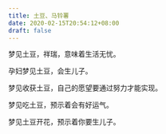 ```yaml
---
title: 土豆、马铃薯
date: 2020-02-15T20:54:12+08:00
draft: false
---
```


梦见土豆，祥瑞，意味着生活无忧。


孕妇梦见土豆，会生儿子。


梦见收获土豆，自己的愿望要通过努力才能实现。


梦见吃土豆，预示着会有好运气。


梦见土豆开花，预示着你要生儿子。
